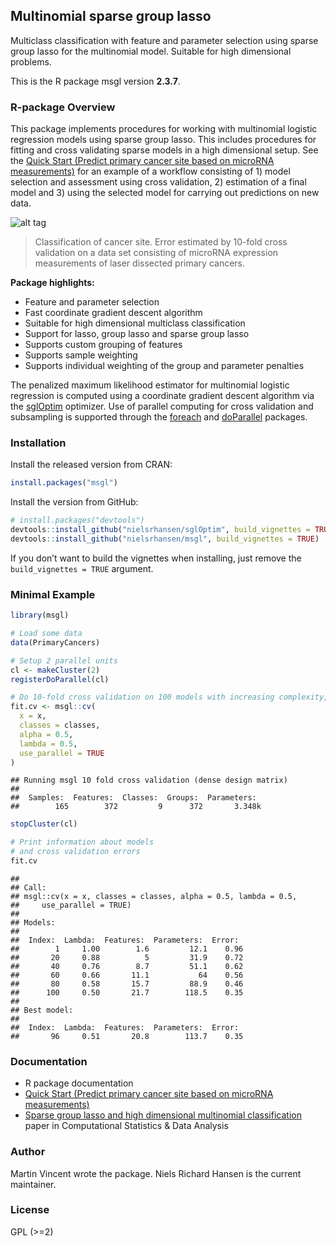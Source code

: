 ## Multinomial sparse group lasso

Multiclass classification with feature and parameter selection using
sparse group lasso for the multinomial model. Suitable for high
dimensional problems.

This is the R package msgl version **2.3.7**.

### R-package Overview

This package implements procedures for working with multinomial logistic
regression models using sparse group lasso. This includes procedures for
fitting and cross validating sparse models in a high dimensional setup.
See the [Quick Start (Predict primary cancer site based on microRNA
measurements)](quick-start.md) for an example of a workflow consisting
of 1) model selection and assessment using cross validation, 2)
estimation of a final model and 3) using the selected model for carrying
out predictions on new data.

![alt tag](https://raw.github.com/nielsrhansen/msgl/master/fig1.png)

> Classification of cancer site. Error estimated by 10-fold cross
> validation on a data set consisting of microRNA expression
> measurements of laser dissected primary cancers.

**Package highlights:**

  - Feature and parameter selection
  - Fast coordinate gradient descent algorithm
  - Suitable for high dimensional multiclass classification
  - Support for lasso, group lasso and sparse group lasso
  - Supports custom grouping of features
  - Supports sample weighting
  - Supports individual weighting of the group and parameter penalties

The penalized maximum likelihood estimator for multinomial logistic
regression is computed using a coordinate gradient descent algorithm via
the [sglOptim](https://github.com/nielsrhansen/sglOptim) optimizer. Use
of parallel computing for cross validation and subsampling is supported
through the [foreach](https://cran.r-project.org/package=foreach) and
[doParallel](https://cran.r-project.org/package=doParallel) packages.

### Installation

Install the released version from CRAN:

``` r
install.packages("msgl")
```

Install the version from GitHub:

``` r
# install.packages("devtools")
devtools::install_github("nielsrhansen/sglOptim", build_vignettes = TRUE)
devtools::install_github("nielsrhansen/msgl", build_vignettes = TRUE)
```

If you don’t want to build the vignettes when installing, just remove
the `build_vignettes = TRUE` argument.

### Minimal Example

``` r
library(msgl)

# Load some data
data(PrimaryCancers)

# Setup 2 parallel units
cl <- makeCluster(2)
registerDoParallel(cl)

# Do 10-fold cross validation on 100 models with increasing complexity, using the 2 parallel units
fit.cv <- msgl::cv(
  x = x,
  classes = classes,
  alpha = 0.5,
  lambda = 0.5,
  use_parallel = TRUE
)
```

    ## Running msgl 10 fold cross validation (dense design matrix)
    ## 
    ##  Samples:  Features:  Classes:  Groups:  Parameters: 
    ##        165        372         9      372       3.348k

``` r
stopCluster(cl)

# Print information about models
# and cross validation errors
fit.cv
```

    ## 
    ## Call:
    ## msgl::cv(x = x, classes = classes, alpha = 0.5, lambda = 0.5, 
    ##     use_parallel = TRUE)
    ## 
    ## Models:
    ## 
    ##  Index:  Lambda:  Features:  Parameters:  Error: 
    ##        1     1.00        1.6         12.1    0.96
    ##       20     0.88          5         31.9    0.72
    ##       40     0.76        8.7         51.1    0.62
    ##       60     0.66       11.1           64    0.56
    ##       80     0.58       15.7         88.9    0.46
    ##      100     0.50       21.7        118.5    0.35
    ## 
    ## Best model:
    ## 
    ##  Index:  Lambda:  Features:  Parameters:  Error: 
    ##       96     0.51       20.8        113.7    0.35

### Documentation

  - R package documentation
  - [Quick Start (Predict primary cancer site based on microRNA
    measurements)](quick-start.md)
  - [Sparse group lasso and high dimensional multinomial
    classification](http://dx.doi.org/10.1016/j.csda.2013.06.004) paper
    in Computational Statistics & Data Analysis

### Author

Martin Vincent wrote the package. Niels Richard Hansen is the current
maintainer.

### License

GPL (\>=2)
